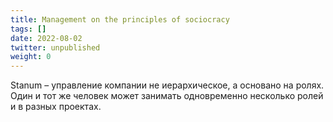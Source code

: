 ```yaml
---
title: Management on the principles of sociocracy
tags: []
date: 2022-08-02
twitter: unpublished
weight: 0
---
```


Stanum – управление компании не иерархическое, а основано на ролях. Один и тот же человек может занимать одновременно несколько ролей и в разных проектах.
